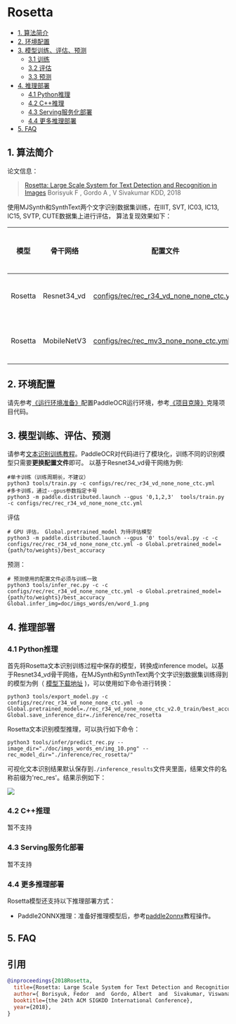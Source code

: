# Rosetta

- [1. 算法简介](#1)
- [2. 环境配置](#2)
- [3. 模型训练、评估、预测](#3)
    - [3.1 训练](#3-1)
    - [3.2 评估](#3-2)
    - [3.3 预测](#3-3)
- [4. 推理部署](#4)
    - [4.1 Python推理](#4-1)
    - [4.2 C++推理](#4-2)
    - [4.3 Serving服务化部署](#4-3)
    - [4.4 更多推理部署](#4-4)
- [5. FAQ](#5)

<a name="1"></a>
## 1. 算法简介

论文信息：
> [Rosetta: Large Scale System for Text Detection and Recognition in Images](https://arxiv.org/abs/1910.05085)
> Borisyuk F ,  Gordo A ,  V  Sivakumar
> KDD, 2018

使用MJSynth和SynthText两个文字识别数据集训练，在IIIT, SVT, IC03, IC13, IC15, SVTP, CUTE数据集上进行评估， 算法复现效果如下：

|模型|骨干网络|配置文件|Avg Accuracy|下载链接|
| --- | --- | --- | --- | --- |
|Rosetta|Resnet34_vd|[configs/rec/rec_r34_vd_none_none_ctc.yml](../../configs/rec/rec_r34_vd_none_none_ctc.yml)|79.11%|[训练模型](https://paddleocr.bj.bcebos.com/dygraph_v2.0/en/rec_r34_vd_none_none_ctc_v2.0_train.tar)|
|Rosetta|MobileNetV3|[configs/rec/rec_mv3_none_none_ctc.yml](../../configs/rec/rec_mv3_none_none_ctc.yml)|75.80%%|[训练模型](https://paddleocr.bj.bcebos.com/dygraph_v2.0/en/rec_mv3_none_none_ctc_v2.0_train.tar)|


<a name="2"></a>
## 2. 环境配置
请先参考[《运行环境准备》](./environment.md)配置PaddleOCR运行环境，参考[《项目克隆》](./clone.md)克隆项目代码。


<a name="3"></a>
## 3. 模型训练、评估、预测

请参考[文本识别训练教程](./recognition.md)。PaddleOCR对代码进行了模块化，训练不同的识别模型只需要**更换配置文件**即可。 以基于Resnet34_vd骨干网络为例:

```
#单卡训练（训练周期长，不建议）
python3 tools/train.py -c configs/rec/rec_r34_vd_none_none_ctc.yml
#多卡训练，通过--gpus参数指定卡号
python3 -m paddle.distributed.launch --gpus '0,1,2,3'  tools/train.py -c configs/rec/rec_r34_vd_none_none_ctc.yml
```

评估

```
# GPU 评估， Global.pretrained_model 为待评估模型
python3 -m paddle.distributed.launch --gpus '0' tools/eval.py -c -c configs/rec/rec_r34_vd_none_none_ctc.yml -o Global.pretrained_model={path/to/weights}/best_accuracy
```

预测：

```
# 预测使用的配置文件必须与训练一致
python3 tools/infer_rec.py -c -c configs/rec/rec_r34_vd_none_none_ctc.yml -o Global.pretrained_model={path/to/weights}/best_accuracy Global.infer_img=doc/imgs_words/en/word_1.png
```


<a name="4"></a>
## 4. 推理部署

<a name="4-1"></a>
### 4.1 Python推理
首先将Rosetta文本识别训练过程中保存的模型，转换成inference model。以基于Resnet34_vd骨干网络，在MJSynth和SynthText两个文字识别数据集训练得到的模型为例（ [模型下载地址](https://paddleocr.bj.bcebos.com/dygraph_v2.0/en/rec_r34_vd_none_none_ctc_v2.0_train.tar) )，可以使用如下命令进行转换：

```shell
python3 tools/export_model.py -c configs/rec/rec_r34_vd_none_none_ctc.yml -o Global.pretrained_model=./rec_r34_vd_none_none_ctc_v2.0_train/best_accuracy  Global.save_inference_dir=./inference/rec_rosetta
```

Rosetta文本识别模型推理，可以执行如下命令：

```shell
python3 tools/infer/predict_rec.py --image_dir="./doc/imgs_words_en/img_10.png" --rec_model_dir="./inference/rec_rosetta/"
```

可视化文本识别结果默认保存到`./inference_results`文件夹里面，结果文件的名称前缀为'rec_res'。结果示例如下：

![](../imgs_results/rec_res_img_10_rosetta.png)


<a name="4-2"></a>
### 4.2 C++推理

暂不支持

<a name="4-3"></a>
### 4.3 Serving服务化部署

暂不支持

<a name="4-4"></a>
### 4.4 更多推理部署

Rosetta模型还支持以下推理部署方式：

- Paddle2ONNX推理：准备好推理模型后，参考[paddle2onnx](../../deploy/paddle2onnx/)教程操作。

<a name="5"></a>
## 5. FAQ


## 引用

```bibtex
@inproceedings{2018Rosetta,
  title={Rosetta: Large Scale System for Text Detection and Recognition in Images},
  author={ Borisyuk, Fedor  and  Gordo, Albert  and  Sivakumar, Viswanath },
  booktitle={the 24th ACM SIGKDD International Conference},
  year={2018},
}
```
